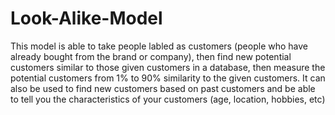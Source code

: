 # Look-Alike-Model

This model is able to take people labled as customers (people who have already bought from the brand or company), then find new potential customers similar to those given customers in a database, then measure the potential customers from 1% to 90% similarity to the given customers. It can also be used to find new customers based on past customers and be able to tell you the characteristics of your customers (age, location, hobbies, etc)
